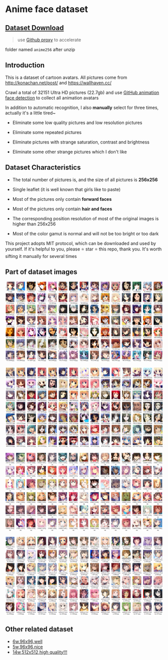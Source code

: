 # Anime face dataset

## [Dataset Download](https://github.com/luzhixing12345/anime-face-dataset/releases/download/v0.0.1/anime256.zip)

> use [Github proxy](https://ghproxy.com/) to accelerate

folder named `anime256` after unzip

## Introduction

This is a dataset of cartoon avatars. All pictures come from <http://konachan.net/post/> and <https://wallhaven.cc/>

Crawl a total of 32151 Ultra HD pictures (22.7gb) and use [GitHub animation face detection](https://github.com/nagadomi/lbpcascade_animeface) to collect all animation avatars

In addition to automatic recognition, I also **manually** select for three times, actually it's a little tired~

- Eliminate some low quality pictures and low resolution pictures

- Eliminate some repeated pictures

- Eliminate pictures with strange saturation, contrast and brightness

- Eliminate some other strange pictures which I don't like

## Dataset Characteristics

- The total number of pictures is, and the size of all pictures is **256x256**

- Single leaflet (it is well known that girls like to paste)

- Most of the pictures only contain **forward faces**

- Most of the pictures only contain **hair and faces**

- The corresponding position resolution of most of the original images is higher than 256x256

- Most of the color gamut is normal and will not be too bright or too dark

This project adopts MIT protocol, which can be downloaded and used by yourself. If it's helpful to you, please :star: star :star: this repo, thank you. It's worth sifting it manually for several times

## Part of dataset images

![20220511181820](https://raw.githubusercontent.com/learner-lu/picbed/master/20220511181820.png)

![20220511181849](https://raw.githubusercontent.com/learner-lu/picbed/master/20220511181849.png)

![20220511181933](https://raw.githubusercontent.com/learner-lu/picbed/master/20220511181933.png)

![20220511182000](https://raw.githubusercontent.com/learner-lu/picbed/master/20220511182000.png)

## Other related dataset

- [6w,96x96,well](https://github.com/bchao1/Anime-Face-Dataset)
- [5w,96x96,nice](https://github.com/luzhixing12345/Anime-WGAN/releases/download/v0.0.2/faces.zip)
- [14w,512x512,high quality!!!](https://www.kaggle.com/datasets/lukexng/animefaces-512x512)
